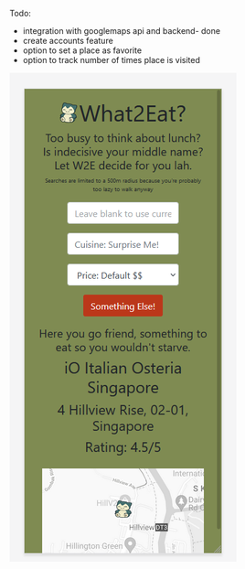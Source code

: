Todo:
- integration with googlemaps api and backend- done
- create accounts feature
- option to set a place as favorite
- option to track number of times place is visited

![Alt text](client/public/project_screenshot.PNG?raw=true "Title")
